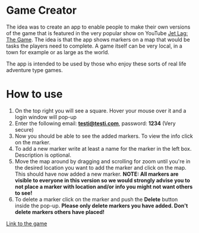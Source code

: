 # Game Creator

The idea was to create an app to enable people to make their own versions of the game that is featured in the very popular show on YouTube [Jet Lag: The Game](https://www.youtube.com/watch?v=LxLgmsmvXOE&list=PLB7ZcpBcwdC4SeH7qNw05wgU03HlRGiiS). The idea is that the app shows markers on a map that would be tasks the players need to complete. A game itself can be very local, in a town for example or as large as the world.

The app is intended to be used by those who enjoy these sorts of real life adventure type games.

# How to use
1. On the top right you will see a square. Hover your mouse over it and a login window will pop-up
2. Enter the following email: **testi@testi.com**, password: **1234** (Very secure)
3. Now you should be able to see the added markers. To view the info click on the marker.
4. To add a new marker write at least a name for the marker in the left box. Description is optional.
5. Move the map around by dragging and scrolling for zoom until you're in the desired location you want to add the marker and click on the map. This should have now added a new marker. **NOTE: All markers are visible to everyone in this version so we would strongly advise you to not place a marker with location and/or info you might not want others to see!**
6. To delete a marker click on the marker and push the **Delete** button inside the pop-up. **Please only delete markers you have added. Don't delete markers others have placed!**
   
[Link to the game](https://master--jocular-mandazi-1787dd.netlify.app/#/)
